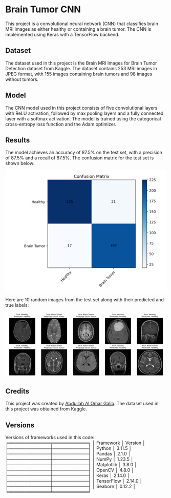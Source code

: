 # Brain Tumor CNN

This project is a convolutional neural network (CNN) that classifies brain MRI images as either healthy or containing a brain tumor. The CNN is implemented using Keras with a TensorFlow backend.

## Dataset

The dataset used in this project is the Brain MRI Images for Brain Tumor Detection dataset from Kaggle. The dataset contains 253 MRI images in JPEG format, with 155 images containing brain tumors and 98 images without tumors.

## Model

The CNN model used in this project consists of five convolutional layers with ReLU activation, followed by max pooling layers and a fully connected layer with a softmax activation. The model is trained using the categorical cross-entropy loss function and the Adam optimizer.

## Results

The model achieves an accuracy of 87.5% on the test set, with a precision of 87.5% and a recall of 87.5%. The confusion matrix for the test set is shown below:

![Confusion Matrix](confusion_matrix.png)

Here are 10 random images from the test set along with their predicted and true labels:

![Random Images](random_images.png)

## Credits

This project was created by [Abdullah Al Omar Galib](https://www.linkedin.com/in/abdullah-al-omar-galib-30b6b1258/). The dataset used in this project was obtained from Kaggle.

## Versions
Versions of frameworks used in this code:
╒═════════════╤═══════════╕
│ Framework   │ Version   │
╞═════════════╪═══════════╡
│ Python      │ 3.11.5    │
├─────────────┼───────────┤
│ Pandas      │ 2.1.0     │
├─────────────┼───────────┤
│ NumPy       │ 1.23.5    │
├─────────────┼───────────┤
│ Matplotlib  │ 3.8.0     │
├─────────────┼───────────┤
│ OpenCV      │ 4.8.0     │
├─────────────┼───────────┤
│ Keras       │ 2.14.0    │
├─────────────┼───────────┤
│ TensorFlow  │ 2.14.0    │
├─────────────┼───────────┤
│ Seaborn     │ 0.12.2    │
╘═════════════╧═══════════╛
